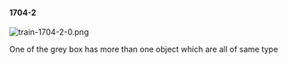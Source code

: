 #### 1704-2
![train-1704-2-0.png](https://github.com/lil-lab/nlvr/raw/master/nlvr/train/images/9/train-1704-2-0.png "train-1704-2-0.png")

One of the grey box has more than one object which are all of same type